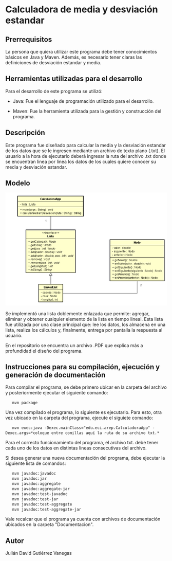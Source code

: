 # Calculadora de media y desviación estandar #

## Prerrequisitos ##

La persona que quiera utilizar este programa debe tener conocimientos básicos en Java y Maven. Además, es necesario tener claras las definiciones de desviación estandar y media.

## Herramientas utilizadas para el desarrollo ##

Para el desarrollo de este programa se utilizó: 

- Java: Fue el lenguaje de programación utilizado para el desarrollo.

- Maven: Fue la herramienta utilizada para la gestión y construcción del programa.


## Descripción ## 

Este programa fue diseñado para calcular la media y la desviación estandar de los datos que se le ingresen mediante un archivo de texto plano (.txt). El usuario a la hora de ejecutarlo deberá ingresar la ruta del archivo .txt donde se encuentran linea por linea los datos de los cuales quiere conocer su media y desviación estandar.

## Modelo ##
![](images/modelo.PNG)

Se implementó una lista doblemente enlazada que permite: agregar, eliminar y obtener cualquier elemento de la lista en tiempo lineal. Esta lista fue utilizada por una clase principal que: lee los datos, los almacena en una lista, realiza los cálculos y, finalmente, entrega por pantalla la respuesta al usuario.

En el repositorio se encuentra un archivo .PDF que explica más a profundidad el diseño del programa.

## Instrucciones para su compilación, ejecución y generación de documentación ##

Para compilar el programa, se debe primero ubicar en la carpeta del archivo y posteriormente ejecutar el siguiente comando: 

```
   mvn package 
```

Una vez compilado el programa, lo siguiente es ejecutarlo. Para esto, otra vez ubicado en la carpeta del programa, ejecute el siguiete comando:

```
   mvn exec:java -Dexec.mainClass="edu.eci.arep.CalculadoraApp" -Dexec.args=*coloque entre comillas aquí la ruta de su archivo txt.*
```
Para el correcto funcionamiento del programa, el archivo txt. debe tener cada uno de los datos en distintas lineas consecutivas del archivo.

Si desea generar una nueva documentación del programa, debe ejecutar la siguiente lista de comandos:

```
   mvn javadoc:javadoc
   mvn javadoc:jar
   mvn javadoc:aggregate
   mvn javadoc:aggregate-jar
   mvn javadoc:test-javadoc
   mvn javadoc:test-jar
   mvn javadoc:test-aggregate
   mvn javadoc:test-aggregate-jar
```

Vale recalcar que el programa ya cuenta con archivos de documentación ubicados en la carpeta "Documentacion".

## Autor ##

Julián David Gutiérrez Vanegas